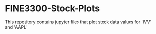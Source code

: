 # FINE3300-Stock-Plots
This repository contains jupyter files that plot stock data values for 'IVV' and 'AAPL'
